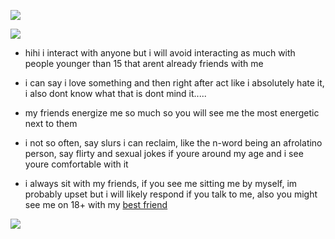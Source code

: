 ![](https://files.catbox.moe/5lx0mj.png)  
                 
![](https://komarev.com/ghpvc/?username=Acceptmylove&color=yellow)


 -  hihi i interact with anyone but i will avoid interacting as much with people younger than 15 that arent already friends with me

 -  i can say i love something and then right after act like i absolutely hate it, i also dont know what that is dont mind it.....

 -  my friends energize me so much so you will see me the most energetic next to them

 -  i not so often, say slurs i can reclaim, like the n-word being an afrolatino person, say flirty and sexual jokes if youre around my age and i see youre comfortable with it

 -  i always sit with my friends, if you see me sitting me by myself, im probably upset but i will likely respond if you talk to me, also you might see me on 18+ with my [best friend](https://1-29-22.carrd.co/) 
   
![](https://file.garden/Zd4zBrmXyXjgTATs/GOODS-04456940.jpg)
